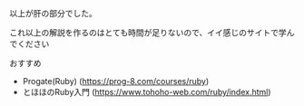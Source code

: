 以上が肝の部分でした。

これ以上の解説を作るのはとても時間が足りないので、イイ感じのサイトで学んでください

おすすめ

* Progate(Ruby) (https://prog-8.com/courses/ruby)
* とほほのRuby入門 (https://www.tohoho-web.com/ruby/index.html)
